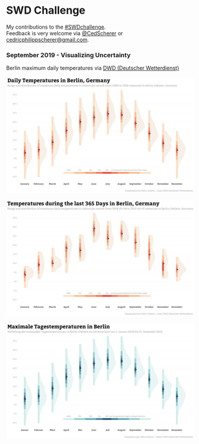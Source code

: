 # SWD Challenge
My contributions to the [#SWDchallenge](http://www.storytellingwithdata.com/swdchallenge).  
Feedback is very welcome via [@CedScherer](https://twitter.com/cedscherer) or [cedricphilippscherer@gmail.com](mailto:cedricphilippscherer@gmail.com).

### September 2019 - Visualizing Uncertainty
Berlin maximum daily temperatures via [DWD (Deutscher Wetterdienst)](https://www.dwd.de/DE/leistungen/klimadatendeutschland/klarchivtagmonat.html)<br><br>
![./plots/2019-09/SWD_2019-09_Uncertainty.png](https://github.com/Z3tt/SWDchallenge/blob/master/plots/2019-09/SWD_2019-09_Uncertainty.png)<br><br>
![./plots/2019-09/SWD_2019-09_Uncertainty_365.png](https://github.com/Z3tt/SWDchallenge/blob/master/plots/2019-09/SWD_2019-09_Uncertainty_365.png)<br><br>
![./plots/2019-09/SWD_2019-09_Uncertainty_ger.png](https://github.com/Z3tt/SWDchallenge/blob/master/plots/2019-09/SWD_2019-09_Uncertainty_ger.png)<br><br>
